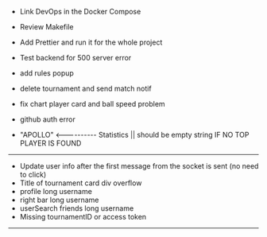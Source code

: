 - Link DevOps in the Docker Compose
- Review Makefile
- Add Prettier and run it for the whole project
- Test backend for 500 server error

- add rules popup
- delete tournament and send match notif
- fix chart player card and ball speed problem
- github auth error
- "APOLLO" <---------- Statistics || should be empty string IF NO TOP PLAYER IS FOUND
----------------------------------------------------------------------------------------------

- Update user info after the first message from the socket is sent (no need to click)
- Title of tournament card div overflow
- profile long username
- right bar long username
- userSearch friends long username
- Missing tournamentID or access token

------------------------------------------------------------------------------------------------

<!-- - fix right bar icons -->
<!-- - the red circle used to notify the user that a new message is sent [it doesn't disappear even after sending a message back] -->
<!-- - Z-index for the arrow button in in the right sidebar -->
<!-- - Start Chatting : appears when i have an already ongoing chat a user (over 300 messages and start chat?)
    Expect : last message sent between me and that user
- showing last message -->
